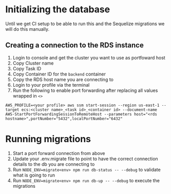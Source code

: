 # Initializing the database

Until we get CI setup to be able to run this and the Sequelize migrations we will do this manually. 

## Creating a connection to the RDS instance

1. Login to console and get the cluster you want to use as portfoward host
2. Copy Cluster name
3. Copy Task ID
4. Copy Container ID for the `backend` container
5. Copy the RDS host name you are connecting to
6. Login to your profile via the terminal
7. Run the following to enable port forwarding after replacing all values wrapped in `<>`

```
AWS_PROFILE=<your profile> aws ssm start-session --region us-east-1 --target ecs:<cluster name>_<task id>_<container id> --document-name AWS-StartPortForwardingSessionToRemoteHost --parameters host="<rds hostname>",portNumber="5432",localPortNumber="6432"
```

# Running migrations

1. Start a port forward connection from above
2. Update your .env.migrate<env> file to point to have the correct connection details to the db you are connecting to
3. Run `NODE_ENV=migrate<env> npm run db-status -- --debug` to validate what is going to run
3. Run `NODE_ENV=migrate<env> npm run db-up -- --debug` to execute the migrations
